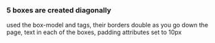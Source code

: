 ### 5 boxes are created diagonally
used the box-model and tags, their borders double as you go down the page, text in each of the boxes, padding attributes set to 10px

